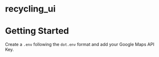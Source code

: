 # recycling_ui

# Getting Started
Create a `.env` following the `dot.env` format and add your Google Maps API Key.